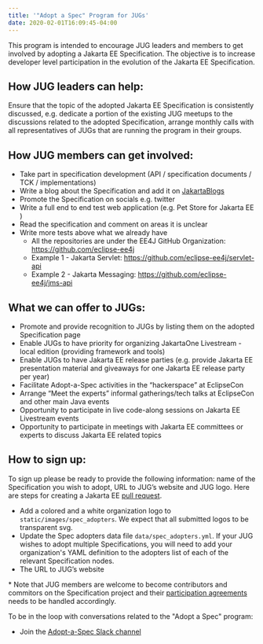 ```yaml
---
title: '"Adopt a Spec" Program for JUGs'
date: 2020-02-01T16:09:45-04:00
---
```


This program is intended to encourage JUG leaders and members to get involved by adopting a Jakarta EE Specification. The objective is to increase developer level participation in the evolution of the Jakarta EE Specification.

## How JUG leaders can help:

Ensure that the topic of the adopted Jakarta EE Specification is consistently discussed, e.g. dedicate a portion of the existing JUG meetups to the discussions related to the adopted Specification, arrange monthly calls with all representatives of JUGs that are running the program in their groups. 

## How JUG members can get involved:

* Take part in specification development (API / specification documents / TCK / implementations)
* Write a blog about the Specification and add it on [JakartaBlogs](https://jakartablogs.ee/)
* Promote the Specification on socials e.g. twitter
* Write a full end to end test web application (e.g. Pet Store for Jakarta EE )
* Read the specification and comment on areas it is unclear
* Write more tests above what we already have
  * All the repositories are under the EE4J GitHub Organization: https://github.com/eclipse-ee4j
  * Example 1 - Jakarta Servlet: https://github.com/eclipse-ee4j/servlet-api
  * Example 2 - Jakarta Messaging: https://github.com/eclipse-ee4j/jms-api

## What we can offer to JUGs:

* Promote and provide recognition to JUGs by listing them on the adopted Specification page
* Enable JUGs to have priority for organizing JakartaOne Livestream - local edition (providing framework and tools)
* Enable JUGs to have Jakarta EE release parties (e.g. provide Jakarta EE presentation material and giveaways for one Jakarta EE release party per year)
* Facilitate Adopt-a-Spec activities in the “hackerspace” at EclipseCon
* Arrange “Meet the experts” informal gatherings/tech talks at EclipseCon and other main Java events
* Opportunity to participate in live code-along sessions on Jakarta EE Livestream events
* Opportunity to participate in meetings with Jakarta EE committees or experts to discuss Jakarta EE related topics

## How to sign up:

To sign up please be ready to provide the following information: name of the Specification you wish to adopt, URL to JUG’s website and JUG logo. Here are steps for creating a Jakarta EE [pull request](https://github.com/jakartaee/jakarta.ee#contributing).

* Add a colored and a white organization logo to `static/images/spec_adopters`. We expect that all submitted logos to be transparent svg.
* Update the Spec adopters data file `data/spec_adopters.yml`. If your JUG wishes to adopt multiple Specifications, you will need to add your organization's YAML definition to the adopters list of each of the relevant Specification nodes.
* The URL to JUG’s website

\* Note that JUG members are welcome to become contributors and commitors on the Specification project and their [participation agreements](https://blogs.eclipse.org/post/wayne-beaton/specification-project-committer-agreements) needs to be handled accordingly. 

To be in the loop with conversations related to the "Adopt a Spec" program:

* Join the [Adopt-a-Spec Slack channel](https://jakarta.ee/connect/)